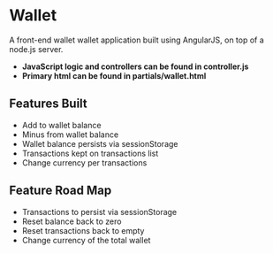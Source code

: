 Wallet
======

A front-end wallet wallet application built using AngularJS, on top of a node.js server.


<ul>
<li><b>JavaScript logic and controllers can be found in controller.js</b></li>
<li><b>Primary html can be found in partials/wallet.html</b></li>
</ul>


<h2>Features Built</h2>
<ul>
<li>Add to wallet balance</li>
<li>Minus from wallet balance</li>
<li>Wallet balance persists via sessionStorage</li>
<li>Transactions kept on transactions list</li>
<li>Change currency per transactions</li>
</ul>


<h2>Feature Road Map</h2>
<ul>
  <li>Transactions to persist via sessionStorage</li>
  <li>Reset balance back to zero</li>
  <li>Reset transactions back to empty</li>
  <li>Change currency of the total wallet</li>
<ul>
